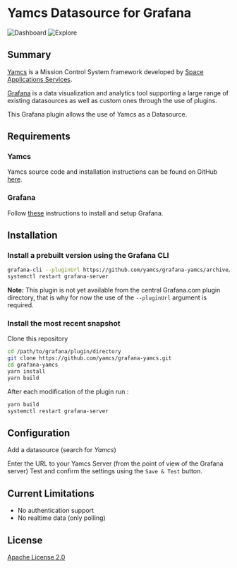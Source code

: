 # Yamcs Datasource for Grafana

![Dashboard](https://raw.githubusercontent.com/yamcs/grafana-yamcs/master/src/img/dashboard.png)
![Explore](https://raw.githubusercontent.com/yamcs/grafana-yamcs/master/src/img/explore.png)

## Summary

[Yamcs](https://yamcs.org/) is a Mission Control System framework developed by [Space Applications Services](https://www.spaceapplications.com/).

[Grafana](https://grafana.com/) is a data visualization and analytics tool supporting a large range of existing datasources as well as custom ones through the use of plugins.

This Grafana plugin allows the use of Yamcs as a Datasource.


## Requirements

### Yamcs
Yamcs source code and installation instructions can be found on GitHub [here](https://github.com/yamcs/yamcs).


### Grafana

Follow [these](https://grafana.com/docs/grafana/latest/getting-started/getting-started/) instructions to install and setup Grafana.


## Installation

### Install a prebuilt version using the Grafana CLI 
```bash
grafana-cli --pluginUrl https://github.com/yamcs/grafana-yamcs/archive/v2.0.0.zip plugins install yamcs-datasource
systemctl restart grafana-server
```

**Note:** This plugin is not yet available from the central Grafana.com plugin directory, that is why for now the use of the `--pluginUrl` argument is required.


### Install the most recent snapshot

Clone this repository
```bash
cd /path/to/grafana/plugin/directory
git clone https://github.com/yamcs/grafana-yamcs.git
cd grafana-yamcs
yarn install
yarn build
```

After each modification of the plugin run :
```bash
yarn build
systemctl restart grafana-server
```


## Configuration

Add a datasource (search for *Yamcs*)

Enter the URL to your Yamcs Server (from the point of view of the Grafana server)
Test and confirm the settings using the `Save & Test` button.


## Current Limitations

* No authentication support
* No realtime data (only polling)


## License

[Apache License 2.0](https://github.com/yamcs/grafana-yamcs/blob/master/LICENSE) 
